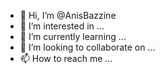 - 👋 Hi, I’m @AnisBazzine
- 👀 I’m interested in ...
- 🌱 I’m currently learning ...
- 💞️ I’m looking to collaborate on ...
- 📫 How to reach me ...

<!---
AnisBazzine/AnisBazzine is a ✨ special ✨ repository because its `README.md` (this file) appears on your GitHub profile.
You can click the Preview link to take a look at your changes.
--->
